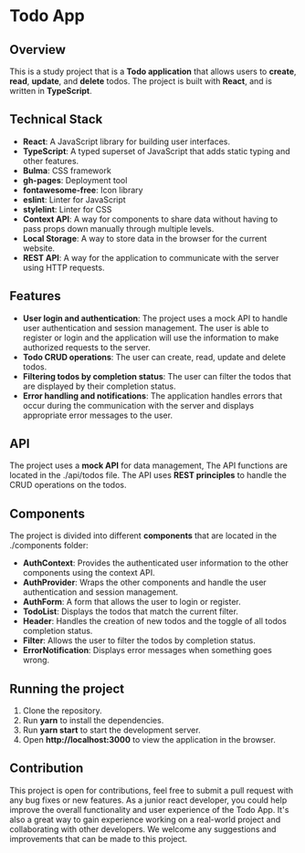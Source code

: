 # Todo App

## Overview
This is a study project that is a **Todo application** that allows users to **create**, **read**, **update**, and **delete** todos. The project is built with **React**, and is written in **TypeScript**.

## Technical Stack
- **React**: A JavaScript library for building user interfaces.
- **TypeScript**: A typed superset of JavaScript that adds static typing and other features.
- **Bulma**: CSS framework
- **gh-pages**: Deployment tool
- **fontawesome-free**: Icon library
- **eslint**: Linter for JavaScript
- **stylelint**: Linter for CSS
- **Context API**: A way for components to share data without having to pass props down manually through multiple levels.
- **Local Storage**: A way to store data in the browser for the current website.
- **REST API**: A way for the application to communicate with the server using HTTP requests.

## Features
- **User login and authentication**: The project uses a mock API to handle user authentication and session management. The user is able to register or login and the application will use the information to make authorized requests to the server.
- **Todo CRUD operations**: The user can create, read, update and delete todos.
- **Filtering todos by completion status**: The user can filter the todos that are displayed by their completion status.
- **Error handling and notifications**: The application handles errors that occur during the communication with the server and displays appropriate error messages to the user.

## API
The project uses a **mock API** for data management, The API functions are located in the ./api/todos file. The API uses **REST principles** to handle the CRUD operations on the todos.

## Components
The project is divided into different **components** that are located in the ./components folder:

- **AuthContext**: Provides the authenticated user information to the other components using the context API.
- **AuthProvider**: Wraps the other components and handle the user authentication and session management.
- **AuthForm**: A form that allows the user to login or register.
- **TodoList**: Displays the todos that match the current filter.
- **Header**: Handles the creation of new todos and the toggle of all todos completion status.
- **Filter**: Allows the user to filter the todos by completion status.
- **ErrorNotification**: Displays error messages when something goes wrong.

## Running the project
1. Clone the repository.
2. Run **yarn** to install the dependencies.
3. Run **yarn start** to start the development server.
4. Open **http://localhost:3000** to view the application in the browser.

## Contribution
This project is open for contributions, feel free to submit a pull request with any bug fixes or new features. As a junior react developer, you could help improve the overall functionality and user experience of the Todo App. It's also a great way to gain experience working on a real-world project and collaborating with other developers. We welcome any suggestions and improvements that can be made to this project.
